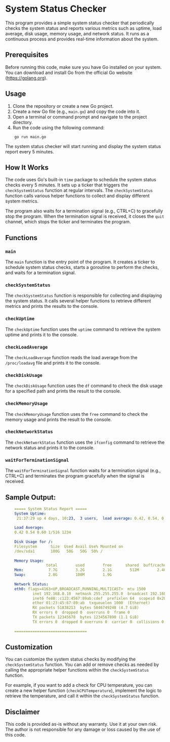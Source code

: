 # System Status Checker

This program provides a simple system status checker that periodically checks the system status and reports various metrics such as uptime, load average, disk usage, memory usage, and network status. It runs as a continuous process and provides real-time information about the system.

## Prerequisites

Before running this code, make sure you have Go installed on your system. You can download and install Go from the official Go website (https://golang.org).

## Usage

1. Clone the repository or create a new Go project.
2. Create a new Go file (e.g., `main.go`) and copy the code into it.
3. Open a terminal or command prompt and navigate to the project directory.
4. Run the code using the following command:

```
    go run main.go
```

The system status checker will start running and display the system status report every 5 minutes.

## How It Works

The code uses Go's built-in `time` package to schedule the system status checks every 5 minutes. It sets up a ticker that triggers the `checkSystemStatus` function at regular intervals. The `checkSystemStatus` function calls various helper functions to collect and display different system metrics.

The program also waits for a termination signal (e.g., CTRL+C) to gracefully stop the program. When the termination signal is received, it closes the `quit` channel, which stops the ticker and terminates the program.

## Functions

### `main`

The `main` function is the entry point of the program. It creates a ticker to schedule system status checks, starts a goroutine to perform the checks, and waits for a termination signal.

### `checkSystemStatus`

The `checkSystemStatus` function is responsible for collecting and displaying the system status. It calls several helper functions to retrieve different metrics and prints the results to the console.

### `checkUptime`

The `checkUptime` function uses the `uptime` command to retrieve the system uptime and prints it to the console.

### `checkLoadAverage`

The `checkLoadAverage` function reads the load average from the `/proc/loadavg` file and prints it to the console.

### `checkDiskUsage`

The `checkDiskUsage` function uses the `df` command to check the disk usage for a specified path and prints the result to the console.

### `checkMemoryUsage`

The `checkMemoryUsage` function uses the `free` command to check the memory usage and prints the result to the console.

### `checkNetworkStatus`

The `checkNetworkStatus` function uses the `ifconfig` command to retrieve the network status and prints it to the console.

### `waitForTerminationSignal`

The `waitForTerminationSignal` function waits for a termination signal (e.g., CTRL+C) and terminates the program gracefully when the signal is received.

## Sample Output:

```yaml
    ===== System Status Report =====
    System Uptime:
     21:37:29 up 4 days, 10:23,  3 users,  load average: 0.42, 0.54, 0.60
    
    Load Average:
    0.42 0.54 0.60 1/516 1234
    
    Disk Usage for /:
    Filesystem      Size  Used Avail Use% Mounted on
    /dev/sda1       100G   50G   50G  50% /
    
    Memory Usage:
                  total        used        free      shared  buff/cache   available
    Mem:           7.7G        3.2G        2.1G        512M        2.4G        4.5G
    Swap:          2.0G        100M        1.9G
    
    Network Status:
    eth0: flags=4163<UP,BROADCAST,RUNNING,MULTICAST>  mtu 1500
            inet 192.168.0.10  netmask 255.255.255.0  broadcast 192.168.0.255
            inet6 fe80::c123:4567:89ab:cdef  prefixlen 64  scopeid 0x20<link>
            ether 01:23:45:67:89:ab  txqueuelen 1000  (Ethernet)
            RX packets 51838213  bytes 5046749248 (4.7 GiB)
            RX errors 0  dropped 0  overruns 0  frame 0
            TX packets 12345678  bytes 1234567890 (1.1 GiB)
            TX errors 0  dropped 0 overruns 0  carrier 0  collisions 0
    
    ================================

```

## Customization

You can customize the system status checks by modifying the `checkSystemStatus` function. You can add or remove checks as needed by calling the appropriate helper functions within the `checkSystemStatus` function.

For example, if you want to add a check for CPU temperature, you can create a new helper function (`checkCPUTemperature`), implement the logic to retrieve the temperature, and call it within the `checkSystemStatus` function.

## Disclaimer

This code is provided as-is without any warranty. Use it at your own risk. The author is not responsible for any damage or loss caused by the use of this code.



